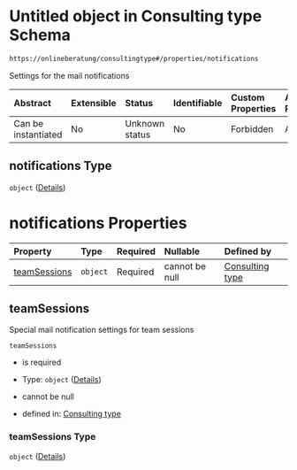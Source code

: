 # Untitled object in Consulting type Schema

```txt
https://onlineberatung/consultingtype#/properties/notifications
```

Settings for the mail notifications

| Abstract            | Extensible | Status         | Identifiable | Custom Properties | Additional Properties | Access Restrictions | Defined In                                                           |
| :------------------ | :--------- | :------------- | :----------- | :---------------- | :-------------------- | :------------------ | :------------------------------------------------------------------- |
| Can be instantiated | No         | Unknown status | No           | Forbidden         | Allowed               | none                | [consulting-type.json*](consulting-type.json "open original schema") |

## notifications Type

`object` ([Details](consulting-type-properties-notifications.md))

# notifications Properties

| Property                      | Type     | Required | Nullable       | Defined by                                                                                                                                                                       |
| :---------------------------- | :------- | :------- | :------------- | :------------------------------------------------------------------------------------------------------------------------------------------------------------------------------- |
| [teamSessions](#teamsessions) | `object` | Required | cannot be null | [Consulting type](consulting-type-properties-notifications-properties-teamsessions.md "https://onlineberatung/consultingtype#/properties/notifications/properties/teamSessions") |

## teamSessions

Special mail notification settings for team sessions

`teamSessions`

*   is required

*   Type: `object` ([Details](consulting-type-properties-notifications-properties-teamsessions.md))

*   cannot be null

*   defined in: [Consulting type](consulting-type-properties-notifications-properties-teamsessions.md "https://onlineberatung/consultingtype#/properties/notifications/properties/teamSessions")

### teamSessions Type

`object` ([Details](consulting-type-properties-notifications-properties-teamsessions.md))
